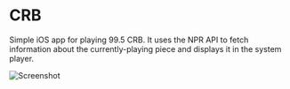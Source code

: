 # CRB

Simple iOS app for playing 99.5 CRB. It uses the NPR API to fetch information about the currently-playing piece and displays it in the system player.

![Screenshot](https://i.postimg.cc/dQzhQRCv/Simulator-Screen-Shot-i-Phone-12-Pro-2021-05-08-at-01-30-05.png)